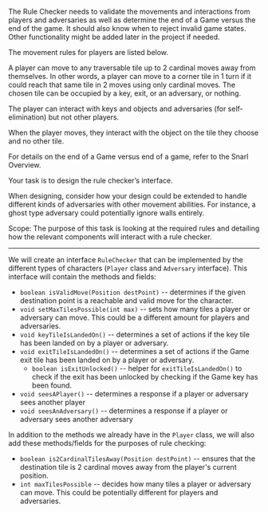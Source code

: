 The Rule Checker needs to validate the movements and interactions from players and adversaries as well as determine the end of a Game versus the end of the game. 
It should also know when to reject invalid game states. 
Other functionality might be added later in the project if needed.

The movement rules for players are listed below.

A player can move to any traversable tile up to 2 cardinal moves away from themselves. 
In other words, a player can move to a corner tile in 1 turn if it could reach that same tile in 2 moves using only cardinal moves. 
The chosen tile can be occupied by a key, exit, or an adversary, or nothing.

The player can interact with keys and objects and adversaries (for self-elimination) but not other players.

When the player moves, they interact with the object on the tile they choose and no other tile.

For details on the end of a Game versus end of a game, refer to the Snarl Overview.

Your task is to design the rule checker’s interface.

When designing, consider how your design could be extended to handle different kinds of adversaries with other 
movement abilities. For instance, a ghost type adversary could potentially ignore walls entirely.

Scope: The purpose of this task is looking at the required rules and detailing how the relevant components will interact with a rule checker.

---------------------------------------------------------

We will create an interface `RuleChecker` that can be implemented by the different types of characters (`Player` class and `Adversary` interface). 
This interface will contain the methods and fields:
* `boolean isValidMove(Position destPoint)` -- determines if the given destination point is a reachable and valid move for the character.
* `void setMaxTilesPossible(int max)` -- sets how many tiles a player or adversary can move. This could be a different amount for players and adversaries.
* `void keyTileIsLandedOn()` -- determines a set of actions if the key tile has been landed on by a player or adversary.
* `void exitTileIsLandedOn()` -- determines a set of actions if the Game exit tile has been landed on by a player or adversary.
    * `boolean isExitUnlocked()` -- helper for `exitTileIsLandedOn()` to check if the exit has been unlocked by checking if the Game key has been found.
* `void seesAPlayer()` -- determines a response if a player or adversary sees another player
* `void seesAnAdversary()` -- determines a response if a player or adversary sees another adversary


In addition to the methods we already have in the `Player` class, we will also add these methods/fields for the purposes of rule checking:
* `boolean is2CardinalTilesAway(Position destPoint)` -- ensures that the destination tile is 2 cardinal moves away from the player's current position. 
* `int maxTilesPossible` -- decides how many tiles a player or adversary can move. This could be potentially different for players and adversaries.